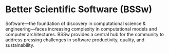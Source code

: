 # Better Scientific Software (BSSw)

Software—the foundation of discovery in computational science & engineering—faces increasing complexity in computational models and computer architectures. BSSw provides a central hub for the community to address pressing challenges in software productivity, quality, and sustainability.


<!---
Slide1 Left: blog_posts/accepting-high-quality-software-contributions-as-scientific-publications
Slide1 Right: items/a-look-at-the-economic-forces-in-open-source-software
Slide2 Left: blog_posts/research-software-science-a-scientific-approach-to-understanding-and-improving-how-we-develop-and-use-software-for-research
Slide2 Right: blog_posts/data-driven-software-sustainability
Slide3 Left: events/webinar-building-community-policies-through-xsdk-software-policies
Slide3 Right: items/balter-s-rules-for-github-communication
--->


<!---
LCM: Saving for use again later

SlideX Left: events/webinar-tools-and-techniques-for-floating-point-analysis
SlideX Right: events/testing-research-software-survey

SlideY Left: blog_posts/bloodsuckers-banshees-and-brains-a-bestiary-of-scary-software-projects-and-how-to-banish-them
SlideY Right:  images/raw/master/Blog_1019_Hero_1136x432.png
--->

<!---
[Site Overview](SiteOverview.md)

[Communities Overview](CommunitiesOverview.md)

[Intro to CSE](IntroToCse.md)

[Intro to HPC](IntroToHpc.md)

--->
